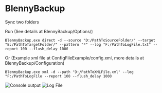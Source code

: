 # BlennyBackup
Sync two folders

Run (See details at BlennyBackup/Options/)
```
BlennyBackup.exe direct -d --source "D:/PathToSourceFolder/" --target "E:/PathToTargetFolder/" --pattern "*" --log "F:/PathToLogFile.txt" --report 100 --flush_delay 1000
```
Or (Example xml file at ConfigFileExample/config.xml, more details at BlennyBackup/Configuration)
```
BlennyBackup.exe xml -d --path "D:/PathToXMLFile.xml" --log "F:/PathToLogFile --report 100 --flush_delay 1000
```
![Console output](https://user-images.githubusercontent.com/9568412/40142412-d06efbec-5958-11e8-968a-7a4e4bf8bb55.png)
![Log File](https://user-images.githubusercontent.com/9568412/40142459-ee77b5de-5958-11e8-86aa-15b866c32135.png)
